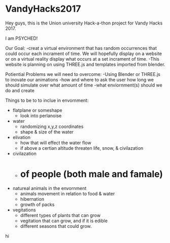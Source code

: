 # VandyHacks2017

Hey guys,
  this is the Union university Hack-a-thon project for Vandy Hacks 2017. 

I am PSYCHED!

Our Goal:
-creat a virtual environment that has random occurrences that could occur each incrament of time. We will hopefully display on a website      or on a virtual reality display what occurs at a set incrament of time. 
-This website is planning on using THREE.js and templates imported from blender. 


Potiential Problems we will need to overcome:
  -Using Blender or THREE.js to inovate our animations
  -how and where to ask the user how long we should simulate over what amount of time
  -what enviornment(s) should we do and create
  
  
  
Things to be to to inclue in envornment: 
  - flatplane or someshape 
    - look into perlanoise
  - water
    - randomizing x,y,z coordinates
    - shape & size of the water
  - elivation
    - how that will effect the water flow
    - if above a certian altitude threaten life, snow, & civilazation
  - civilazation
    - # of people (both male and famale)
  - natureal animals in the envornment
    - animals movement in relation to food & water
    - hibernation
    - growth of packs
  - vegitations
    - different types of plants that can grow
    - vegitation that can grow, and if it is edible
    - different seasons that could grow. 



hi
